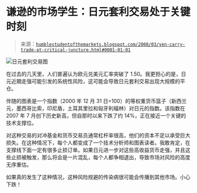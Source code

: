 <!--yml

分类：未分类

日期：2024-05-18 01:12:51

-->

# 谦逊的市场学生：日元套利交易处于关键时刻

> 来源：[`humblestudentofthemarkets.blogspot.com/2008/03/yen-carry-trade-at-critical-juncture.html#0001-01-01`](https://humblestudentofthemarkets.blogspot.com/2008/03/yen-carry-trade-at-critical-juncture.html#0001-01-01)

![日元套利交易图](https://blogger.googleusercontent.com/img/b/R29vZ2xl/AVvXsEgaeM3rBOEdQUrWN5ll6fLX_S4yUCb6Ltf7rSvycBVMrziMVo5OEXZycDskQFxvQVXr-N22L-Q7jyo2fw7UKd-YInqCFRUaOSfZmgk4L9UFb5W38IPvjdWaPCTeOVfvzAy1oDo-iq2vByW9/s1600-h/Yen+Carry+Trade.JPG)

在过去的几天里，人们普遍认为欧元兑美元汇率突破了 1.50。我更担心的是，日元近期走强可能引发的系统性风险，这可能会导致日元套利交易出现大规模的平仓。

伴随的图表是一个指数（2000 年 12 月 31 日=100）的等权重货币篮子（新西兰元，墨西哥比索，印尼盾，土耳其里拉和匈牙利福林）对日元的指数。该指数在 2007 年 7 月创下历史新高，但自那时以来下跌了约 14%，正在接近一个关键的技术支撑位。

对这种交易的对冲基金和货币交易员通常杠杆率很高，他们的资本不足以承受巨大损失。在这种情况下，每个人都变成了一个技术分析师和图表读者。我敢肯定，在支撑线下面一定有很多止损订单。如果日元进一步对这些高收益货币走强，并且这些止损被触发，那么将会是一片混乱，每个人都争相退出，导致市场对风险的高度无序重估。

如果真的发生了这种情况，这种风险规避的传染病很可能会传播到其他市场。小心下跌！
